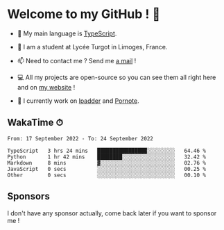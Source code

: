# Welcome to my GitHub ! 🌃

- 🔭 My main language is [TypeScript](https://www.typescriptlang.org/).

- 🌱 I am a student at Lycée Turgot in Limoges, France.

- 📫 Need to contact me ? Send me <a href="mailto:mikkel@milescode.dev">a mail</a> !

- 💻 All my projects are open-source so you can see them all right here and on <a href="https://www.vexcited.ml">my website</a> !

- 👀 I currently work on [lpadder](https://github.com/Vexcited/lpadder) and [Pornote](https://github.com/Vexcited/Pornote).

## WakaTime ⏱

<!--START_SECTION:waka-->

```text
From: 17 September 2022 - To: 24 September 2022

TypeScript   3 hrs 24 mins   ████████████████░░░░░░░░░   64.46 %
Python       1 hr 42 mins    ████████░░░░░░░░░░░░░░░░░   32.42 %
Markdown     8 mins          ▓░░░░░░░░░░░░░░░░░░░░░░░░   02.76 %
JavaScript   0 secs          ░░░░░░░░░░░░░░░░░░░░░░░░░   00.25 %
Other        0 secs          ░░░░░░░░░░░░░░░░░░░░░░░░░   00.10 %
```

<!--END_SECTION:waka-->

## Sponsors

I don't have any sponsor actually, come back later if you want to sponsor me !

